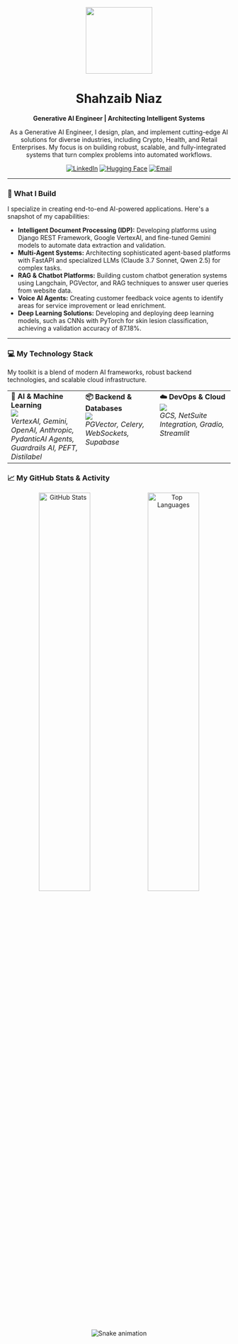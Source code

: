 <p align="center">
  <a href="https://github.com/[YOUR_GITHUB_USERNAME]">
    <img src="https://media.giphy.com/media/qgQUggAC3Pfv687qPC/giphy.gif" width="150">
  </a>
</p>

<h1 align="center">Shahzaib Niaz</h1>

<p align="center">
  <strong>Generative AI Engineer | Architecting Intelligent Systems</strong>
</p>

<p align="center">
  As a Generative AI Engineer, I design, plan, and implement cutting-edge AI solutions for diverse industries, including Crypto, Health, and Retail Enterprises. My focus is on building robust, scalable, and fully-integrated systems that turn complex problems into automated workflows.
</p>

<p align="center">
  <a href="https://www.linkedin.com/in/shahzaibniaz/"><img src="https://img.shields.io/badge/LinkedIn-0077B5?style=for-the-badge&logo=linkedin&logoColor=white" alt="LinkedIn"></a>
  <a href="https://huggingface.co/loonister"><img src="https://img.shields.io/badge/Hugging%20Face-FFD21E?style=for-the-badge&logo=huggingface&logoColor=black" alt="Hugging Face"></a>
  <a href="mailto:shahzaib.niaz@hotmail.com"><img src="https://img.shields.io/badge/Email-D14836?style=for-the-badge&logo=gmail&logoColor=white" alt="Email"></a>
</p>

---

### 🚀 What I Build

I specialize in creating end-to-end AI-powered applications. Here's a snapshot of my capabilities:

-   **Intelligent Document Processing (IDP):** Developing platforms using Django REST Framework, Google VertexAI, and fine-tuned Gemini models to automate data extraction and validation.
-   **Multi-Agent Systems:** Architecting sophisticated agent-based platforms with FastAPI and specialized LLMs (Claude 3.7 Sonnet, Qwen 2.5) for complex tasks.
-   **RAG & Chatbot Platforms:** Building custom chatbot generation systems using Langchain, PGVector, and RAG techniques to answer user queries from website data.
-   **Voice AI Agents:** Creating customer feedback voice agents to identify areas for service improvement or lead enrichment.
-   **Deep Learning Solutions:** Developing and deploying deep learning models, such as CNNs with PyTorch for skin lesion classification, achieving a validation accuracy of 87.18%.

---

### 💻 My Technology Stack

My toolkit is a blend of modern AI frameworks, robust backend technologies, and scalable cloud infrastructure.

<table>
  <tr>
    <td valign="top" width="33%">
      <strong>🤖 AI & Machine Learning</strong><br>
      <a href="https://skillicons.dev">
        <img src="https://skillicons.dev/icons?i=pytorch,gcp,tensorflow,huggingface,opencv,langchain" />
      </a>
      <br><em>VertexAI, Gemini, OpenAI, Anthropic, PydanticAI Agents, Guardrails AI, PEFT, Distilabel</em>
    </td>
    <td valign="top" width="33%">
      <strong>📦 Backend & Databases</strong><br>
      <a href="https://skillicons.dev">
        <img src="https://skillicons.dev/icons?i=python,django,fastapi,flask,postgres,redis,mongodb" />
      </a>
      <br><em>PGVector, Celery, WebSockets, Supabase</em>
    </td>
    <td valign="top" width="33%">
      <strong>☁️ DevOps & Cloud</strong><br>
      <a href="https://skillicons.dev">
        <img src="https://skillicons.dev/icons?i=docker,kubernetes,aws,gcp,git,githubactions,terraform" />
      </a>
      <br><em>GCS, NetSuite Integration, Gradio, Streamlit</em>
    </td>
  </tr>
</table>


### 📈 My GitHub Stats & Activity

<p align="center">
  <img width="48%" src="https://github-readme-stats.vercel.app/api?username=loonister1&show_icons=true&theme=tokyonight&include_all_commits=true&count_private=true" alt="GitHub Stats"/>
  <img width="48%" src="https://github-readme-stats.vercel.app/api/top-langs/?username=loonister1&layout=compact&theme=tokyonight" alt="Top Languages"/>
</p>

<p align="center">
  <img src="https://raw.githubusercontent.com/loonister1/loonister1/output/github-contribution-grid-snake.svg" alt="Snake animation">
</p>
